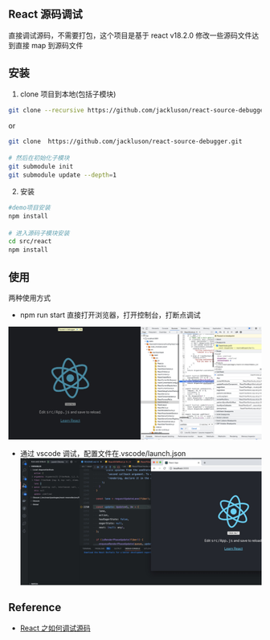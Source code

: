 ## React 源码调试

直接调试源码，不需要打包，这个项目是基于 react v18.2.0 修改一些源码文件达到直接 map 到源码文件

## 安装

1. clone 项目到本地(包括子模块)

```bash
git clone --recursive https://github.com/jackluson/react-source-debugger.git # 包含react子模块
```

or

```bash
git clone  https://github.com/jackluson/react-source-debugger.git

# 然后在初始化子模块
git submodule init
git submodule update --depth=1
```

2. 安装

```bash
#demo项目安装
npm install

# 进入源码子模块安装
cd src/react
npm install
```

## 使用

两种使用方式

- npm run start 直接打开浏览器，打开控制台，打断点调试

![chrome-debug](./screenshot/chrome-debug.jpg)

- 通过 vscode 调试，配置文件在.vscode/launch.json
  ![chrome-debug](./screenshot/vscode-debug.jpg)

## Reference

- [React 之如何调试源码](https://juejin.cn/post/7168821587251036167)
